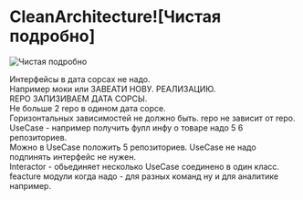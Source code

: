 # CleanArchitecture![Чистая подробно]  
![Чистая подробно](https://user-images.githubusercontent.com/99020910/216761554-7cecc8e8-871a-4503-8529-d30777eb8199.PNG)

Интерфейсы в дата сорсах не надо.  
Например моки или ЗАВЕАТИ НОВУ. РЕАЛИЗАЦИЮ.  
REPO ЗАПИЗИВАЕМ ДАТА СОРСЫ.  
Не больше 2 repo в одином дата сорсе.  
Горизонтальных зависимостей не должно быть. repo не зависит от repo.  
UseCase - например получить фулл инфу о товаре надо 5  6 репозиториев.   
Можно в UseCase положить 5 репозиториев. UseCase не надо подпинять интерфейс не нужен.  
Interactor - обьединяет несколько UseCase соединено в один класс.  
feacture модули когда надо - для разных команд ну и для аналитике например.  
